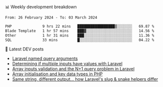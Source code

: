 📊 Weekly development breakdown
<!--START_SECTION:waka-->

```txt
From: 26 February 2024 - To: 03 March 2024

PHP              9 hrs 22 mins   █████████████████▒░░░░░░░   69.87 %
Blade Template   1 hr 57 mins    ███▓░░░░░░░░░░░░░░░░░░░░░   14.56 %
Other            1 hr 31 mins    ███░░░░░░░░░░░░░░░░░░░░░░   11.36 %
SQL              33 mins         █░░░░░░░░░░░░░░░░░░░░░░░░   04.22 %
```

<!--END_SECTION:waka-->

📕 Latest DEV posts
<!-- BLOG-POST-LIST:START -->
- [Laravel named query arguments](https://dev.to/michaelvickersuk/laravel-named-query-arguments-28kd)
- [Determining if multiple inputs have values with Laravel](https://dev.to/michaelvickersuk/determining-if-multiple-inputs-have-values-with-laravel-km6)
- [Array inputs validation and the N+1 query problem in Laravel](https://dev.to/michaelvickersuk/array-inputs-validation-and-the-n1-query-problem-in-laravel-2agb)
- [Array initialisation and key data types in PHP](https://dev.to/michaelvickersuk/array-initialisation-and-key-data-types-in-php-1e5b)
- [Same string, different output... how Laravel&#39;s slug &amp; snake helpers differ](https://dev.to/michaelvickersuk/same-string-different-output-how-laravels-slug-snake-helpers-differ-1ccj)
<!-- BLOG-POST-LIST:END -->
